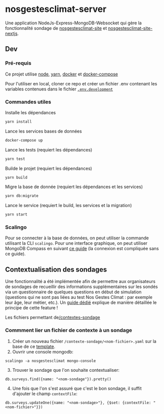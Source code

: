 # nosgestesclimat-server

Une application NodeJs-Express-MongoDB-Websocket qui gère la fonctionnalité
sondage de
[nosgestesclimat-site](https://github.com/incubateur-ademe/nosgestesclimat-site) et
[nosgestesclimat-site-nextjs](https://github.com/datagir/nosgestesclimat-site-nextjs).

## Dev

### Pré-requis

Ce projet utilise [node](https://nodejs.org), [yarn](https://yarnpkg.com/), [docker](https://www.docker.com/) et [docker-compose](https://docs.docker.com/compose/)

Pour l'utiliser en local, cloner ce repo et créer un fichier .env contenant les variables contenues dans le fichier [`.env.development`](./.env.development)

### Commandes utiles

Installe les dépendances

```bash
yarn install
```

Lance les services bases de données

```bash
docker-compose up
```

Lance les tests (requiert les dépendances)

```bash
yarn test
```

Builde le projet (requiert les dépendances)

```bash
yarn build
```

Migre la base de donnée (requiert les dépendances et les services)

```bash
yarn db:migrate
```

Lance le service (requiert le build, les services et la migration)

```bash
yarn start
```

### Scalingo

Pour se connecter à la base de données, on peut utiliser la commande utilisant la CLI `scalingo`.
Pour une interface graphique, on peut utiliser MongoDB Compass en suivant [ce
guide](https://doc.scalingo.com/databases/mongodb/compass#connection-via-the-db-tunnel-of-our-cli)
(la connexion est compliquée sans ce guide).

## Contextualisation des sondages

Une fonctionnalité a été implémentée afin de permettre aux organisateurs de
sondages de recueillir des informations supplémentaires sur les sondés via un
questionnaire de quelques questions en début de simulation (questions qui ne
sont pas liées au test Nos Gestes Climat : par exemple leur âge, leur métier,
etc.). Un [guide
dédié](https://nosgestesclimat.fr/groupe/documentation-contexte) explique de
manière détaillée le principe de cette feature !

Les fichiers permettant
de[/contextes-sondage](https://github.com/incubateur-ademe/nosgestesclimat-server/tree/master/contextes-sondage)

### Commment lier un fichier de contexte à un sondage

1. Créer un nouveau fichier `/contexte-sondage/<nom-fichier>.yaml` sur la base
   de ce [template](https://github.com/incubateur-ademe/nosgestesclimat-server/blob/master/contextes-sondage/template%20de%20contexte.yaml).
2. Ouvrir une console mongodb:

```
scalingo -a nosgestesclimat mongo-console
```

3. Trouver le sondage que l'on souhaite contextualiser:

```
db.surveys.find({name: "<nom-sondage"}).pretty()
```

4. Une fois que l'on s'est assuré que c'est le bon sondage, il suffit d'ajouter
   le champ `contextFile`:

```
db.surveys.updateOne({name: "<nom-sondage>"}, {$set: {contextFile: "<nom-fichier>"}})
```
